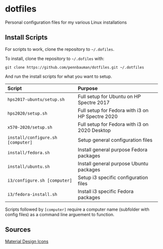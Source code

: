 # dotfiles
Personal configuration files for my various Linux installations


## Install Scripts
For scripts to work, clone the repository to `~/.dofiles`.

To install, clone the repository to `~/.dofiles` with:

	git clone https://github.com/pennbauman/dotfiles.git ~/.dotfiles

And run the install scripts for what you want to setup.

| Script                            | Purpose |
| :-------------------------------- | :------ |
| `hps2017-ubuntu/setup.sh`         | Full setup for Ubuntu on HP Spectre 2017 |
| `hps2020/setup.sh`                | Full setup for Fedora with i3 on HP Spectre 2020 |
| `x570-2020/setup.sh`              | Full setup for Fedora with i3 on 2020 Desktop |
| `install/configure.sh [computer]` | Setup general configuration files |
| `install/fedora.sh`               | Install general purpose Fedora packages |
| `install/ubuntu.sh`               | Install general purpose Ubuntu packages |
| `i3/configure.sh [computer]`      | Setup i3 specific configuration files |
| `i3/fedora-install.sh`            | Install i3 specific Fedora packages |

Scripts followed by `[computer]` require a computer name (subfolder with config files) as a command line arguement to function.


## Sources
[Material Design Icons](https://github.com/google/material-design-icons)
